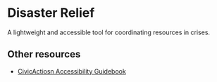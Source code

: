 # Disaster Relief
A lightweight and accessible tool for coordinating resources in crises.

## Other resources
* [CivicActiosn Accessibility Guidebook](https://accessibility.civicactions.com/guide/)
